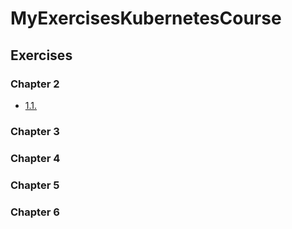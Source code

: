 # MyExercisesKubernetesCourse

## Exercises

### Chapter 2

- [1.1.](https://github.com/korppvi/MyExercisesKubernetesCourse2/tree/v1.1/logOutput)

### Chapter 3

### Chapter 4

### Chapter 5

### Chapter 6